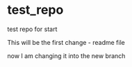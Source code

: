 # test_repo
test repo for start

This will be the first change - readme file

now I am changing it into the new branch
